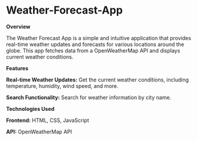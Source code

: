 # Weather-Forecast-App

**Overview**

The Weather Forecast App is a simple and intuitive application that provides real-time weather updates and forecasts for various locations around the globe. This app fetches data from a OpenWeatherMap API and displays current weather conditions.

**Features**

**Real-time Weather Updates:** Get the current weather conditions, including temperature, humidity, wind speed, and more.

**Search Functionality:** Search for weather information by city name.

**Technologies Used**

**Frontend:** HTML, CSS, JavaScript

**API:** OpenWeatherMap API


